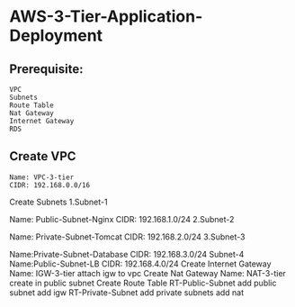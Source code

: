 # AWS-3-Tier-Application-Deployment

## Prerequisite:
    VPC
    Subnets
    Route Table
    Nat Gateway
    Internet Gateway
    RDS
    
## Create VPC 
    Name: VPC-3-tier
    CIDR: 192.168.0.0/16

Create Subnets
1.Subnet-1

Name: Public-Subnet-Nginx
CIDR: 192.168.1.0/24
2.Subnet-2

Name: Private-Subnet-Tomcat
CIDR: 192.168.2.0/24
3.Subnet-3

Name:Private-Subnet-Database
CIDR: 192.168.3.0/24
Subnet-4
Name:Public-Subnet-LB
CIDR: 192.168.4.0/24
Create Internet Gateway 
Name: IGW-3-tier
attach igw to vpc
Create Nat Gateway 
Name: NAT-3-tier
create in public subnet
Create Route Table 
RT-Public-Subnet
add public subnet
add igw
RT-Private-Subnet
add private subnets
add nat
